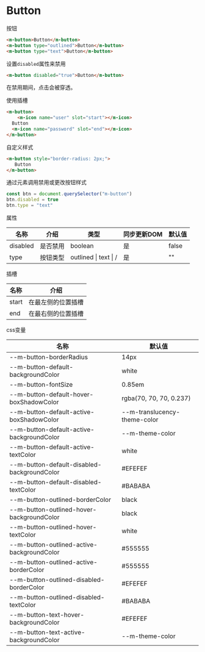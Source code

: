 # Button

按钮

```html
<m-button>Button</m-button>
<m-button type="outlined">Button</m-button>
<m-button type="text">Button</m-button>
```

设置`disabled`属性来禁用

```html
<m-button disabled="true">Button</m-button>
```

在禁用期间，点击会被穿透。

使用插槽

```html
<m-button>
	<m-icon name="user" slot="start"></m-icon>
  Button
  <m-icon name="password" slot="end"></m-icon>
</m-button>
```

自定义样式

```html
<m-button style="border-radius: 2px;">
   Button
</m-button>
```

通过元素调用禁用或更改按钮样式

```javascript
const btn = document.querySelector("m-button")
btn.disabled = true
btn.type = "text"
```

属性

| 名称     | 介绍     | 类型                  | 同步更新DOM | 默认值 |
| -------- | -------- | --------------------- | ----------- | ------ |
| disabled | 是否禁用 | boolean               | 是          | false  |
| type     | 按钮类型 | outlined \| text \| / | 是          | ""     |

插槽

| 名称  | 介绍               |
| ----- | ------------------ |
| start | 在最左侧的位置插槽 |
| end   | 在最右侧的位置插槽 |

css变量

| 名称                                        | 默认值                       |
| ------------------------------------------- | ---------------------------- |
| --m-button-borderRadius                     | 14px                         |
| --m-button-default-backgroundColor          | white                        |
| --m-button-fontSize                         | 0.85em                       |
| --m-button-default-hover-boxShadowColor     | rgba(70, 70, 70, 0.237)      |
| --m-button-default-active-boxShadowColor    | --m-translucency-theme-color |
| --m-button-default-active-backgroundColor   | --m-theme-color              |
| --m-button-default-active-textColor         | white                        |
| --m-button-default-disabled-backgroundColor | \#EFEFEF                     |
| --m-button-default-disabled-textColor       | \#BABABA                     |
| --m-button-outlined-borderColor             | black                        |
| --m-button-outlined-hover-backgroundColor   | black                        |
| --m-button-outlined-hover-textColor         | white                        |
| --m-button-outlined-active-backgroundColor  | \#555555                     |
| --m-button-outlined-active-borderColor      | \#555555                     |
| --m-button-outlined-disabled-borderColor    | \#EFEFEF                     |
| --m-button-outlined-disabled-textColor      | \#BABABA                     |
| --m-button-text-hover-backgroundColor       | \#EFEFEF                     |
| --m-button-text-active-backgroundColor      | --m-theme-color              |

